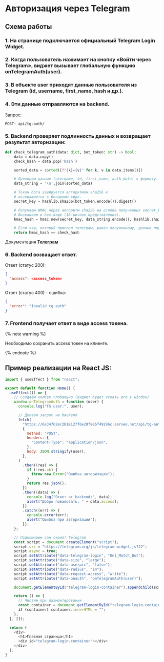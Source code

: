 # Авторизация через Telegram
## Схема работы

### 1. На странице подключается официальный Telegram Login Widget.
### 2. Когда пользователь нажимает на кнопку «Войти через Telegram», виджет вызывает глобальную функцию onTelegramAuth(user).
### 3. В объекте user приходят данные пользователя из Telegram (id, username, first_name, hash и др.).
### 4. Эти данные отправляются на backend.
Запрос:
```http
POST: api/tg-auth/
```
### 5. Backend проверяет подлинность данных и возвращает результат авторизации:
```python
def check_telegram_auth(data: dict, bot_token: str) -> bool:
    data = data.copy()
    check_hash = data.pop('hash')

    sorted_data = sorted([f"{k}={v}" for k, v in data.items()])

    # Приводим данные (username, id, first_name, auth_date) к формату.
    data_string = '\n'.join(sorted_data)

    # Токен бота хэшируется алгоритмом sha256 и
    # возвращается в бинарном виде.
    secret_key = hashlib.sha256(bot_token.encode()).digest()

    # Получаем HMAC через алгоритм sha256 на основе полученных secret_key, данных пользователя.
    # Возващаем в hex-виде (16-ричное представление).
    hmac_hash = hmac.new(secret_key, data_string.encode(), hashlib.sha256).hexdigest()

    # Если хэш, который прислал телеграм, равен полученному, данные подделаны не были.
    return hmac_hash == check_hash
```

Документация **[Телеграм](https://core.telegram.org/widgets/login?ysclid=mfvgmm3wcb289397888)**

### 6. Backend возващает ответ.
Ответ (статус 200):
```json
{
  "access": <access_token>
}
```

Ответ (статус 400) - ошибка:
```json
{
  "error": "Invalid tg auth"
}
```

### 7. Frontend получает ответ в виде access токена.
{% note warning %}

Необходимо сохранить access токен на клиенте.

{% endnote %}

## Пример реализации на React JS:
```javascript
import { useEffect } from "react";

export default function Home() {
  useEffect(() => {
    // Создаём колбэк глобально (виджет будет искать его в window)
    window.onTelegramAuth = function (user) {
      console.log("TG user:", user);

      // Делаем запрос на backend
      fetch(
        "https://6a34762ec2b18127f6e20f8e5f49296c.serveo.net/api/tg-auth/",
        {
          method: "POST",
          headers: {
            "Content-Type": "application/json",
          },
          body: JSON.stringify(user),
        },
      )
        .then((res) => {
          if (!res.ok) {
            throw new Error("Ошибка авторизации");
          }
          return res.json();
        })
        .then((data) => {
          console.log("Ответ от backend:", data);
          alert("Добро пожаловать, " + data.access);
        })
        .catch((err) => {
          console.error(err);
          alert("Ошибка при авторизации");
        });
    };

    // Подключаем сам скрипт Telegram
    const script = document.createElement("script");
    script.src = "https://telegram.org/js/telegram-widget.js?22";
    script.async = true;
    script.setAttribute("data-telegram-login", "Uni_Match_Bot");
    script.setAttribute("data-size", "large");
    script.setAttribute("data-userpic", "false");
    script.setAttribute("data-radius", "14");
    script.setAttribute("data-request-access", "write");
    script.setAttribute("data-onauth", "onTelegramAuth(user)");

    document.getElementById("telegram-login-container").appendChild(script);

    return () => {
      // Чистим при размонтировании
      const container = document.getElementById("telegram-login-container");
      if (container) container.innerHTML = "";
    };
  }, []);

  return (
    <div>
      <h1>Главная страница</h1>
      <div id="telegram-login-container"></div>
    </div>
  );
}
````
